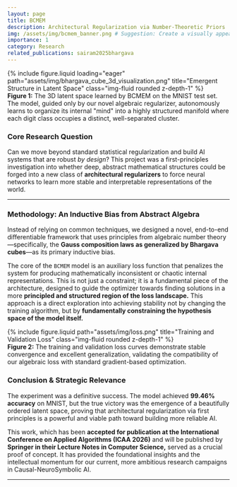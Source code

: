 ```yaml
---
layout: page
title: BCMEM
description: Architectural Regularization via Number-Theoretic Priors
img: /assets/img/bcmem_banner.png # Suggestion: Create a visually appealing banner image from your 3D plot
importance: 1
category: Research
related_publications: sairam2025bhargava 
---
```


<div class="row">
    <div class="col-sm mt-3 mt-md-0">
        {% include figure.liquid loading="eager" path="assets/img/bhargava_cube_3d_visualization.png" title="Emergent Structure in Latent Space" class="img-fluid rounded z-depth-1" %}
    </div>
</div>
<div class="caption">
    <b>Figure 1:</b> The 3D latent space learned by BCMEM on the MNIST test set. The model, guided only by our novel algebraic regularizer, autonomously learns to organize its internal "mind" into a highly structured manifold where each digit class occupies a distinct, well-separated cluster.
</div>

### **Core Research Question**

Can we move beyond standard statistical regularization and build AI systems that are robust *by design*? This project was a first-principles investigation into whether deep, abstract mathematical structures could be forged into a new class of **architectural regularizers** to force neural networks to learn more stable and interpretable representations of the world.

---

### **Methodology: An Inductive Bias from Abstract Algebra**

Instead of relying on common techniques, we designed a novel, end-to-end differentiable framework that uses principles from algebraic number theory—specifically, the **Gauss composition laws as generalized by Bhargava cubes**—as its primary inductive bias.

The core of the `BCMEM` model is an auxiliary loss function that penalizes the system for producing mathematically inconsistent or chaotic internal representations. This is not just a constraint; it is a fundamental piece of the architecture, designed to guide the optimizer towards finding solutions in a more **principled and structured region of the loss landscape.** This approach is a direct exploration into achieving stability not by changing the training algorithm, but by **fundamentally constraining the hypothesis space of the model itself.**

<div class="row justify-content-sm-center">
    <div class="col-sm-10 mt-3 mt-md-0">
        {% include figure.liquid path="assets/img/loss.png" title="Training and Validation Loss" class="img-fluid rounded z-depth-1" %}
    </div>
</div>
<div class="caption">
    <b>Figure 2:</b> The training and validation loss curves demonstrate stable convergence and excellent generalization, validating the compatibility of our algebraic loss with standard gradient-based optimization.
</div>

### **Conclusion & Strategic Relevance**

The experiment was a definitive success. The model achieved **99.46% accuracy** on MNIST, but the true victory was the emergence of a beautifully ordered latent space, proving that architectural regularization via first principles is a powerful and viable path toward building more reliable AI.

This work, which has been **accepted for publication at the International Conference on Applied Algorithms (ICAA 2026)** and will be published by **Springer in their Lecture Notes in Computer Science,** served as a crucial proof of concept. It has provided the foundational insights and the intellectual momentum for our current, more ambitious research campaigns in Causal-NeuroSymbolic AI.

---
